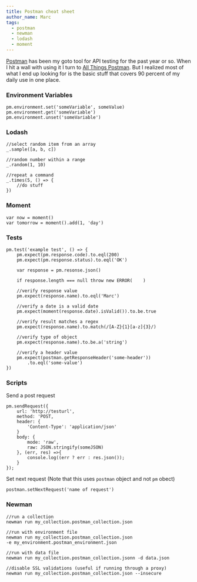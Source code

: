 ```yaml
---
title: Postman cheat sheet
author_name: Marc
tags:
  - postman
  - newman
  - lodash
  - moment
---
```


[Postman](https://www.getpostman.com/) has been my goto tool for API testing for the past year or so. When
I hit a wall with using it I turn to [All Things Postman](https://github.com/DannyDainton/All-Things-Postman). 
But I realized most of what I end up looking for is the basic stuff that covers 90 percent of my
daily use in one place.

### Environment Variables
```
pm.environment.set('someVariable', someValue)
pm.environment.get('someVariable')
pm.environment.unset('someVariable')
```

### Lodash
```
//select random item from an array
_.sample([a, b, c])

//random number within a range
_.random(1, 10)

//repeat a command
_.times(5, () => {
    //do stuff
})
```

### Moment
```
var now = moment()
var tomorrow = moment().add(1, 'day')
```

### Tests
```
pm.test('example test', () => {
    pm.expect(pm.response.code).to.eql(200)
    pm.expect(pm.response.status).to.eql('OK')

    var response = pm.resonse.json()

    if response.length === null throw new ERROR(    )

    //verify response value
    pm.expect(response.name).to.eql('Marc')
    
    //verify a date is a valid date
    pm.expect(moment(response.date).isValid()).to.be.true

    //verify result matches a regex
    pm.expect(response.name).to.match(/[A-Z}{1}[a-z]{3}/)

    //verify type of object
    pm.expect(response.name).to.be.a('string')

    //verify a header value
    pm.expect(postman.getResponseHeader('some-header'))
        .to.eql('some-value')
})
```

### Scripts
Send a post request
```
pm.sendRequest({
    url: 'http://testurl',
    method: 'POST,
    header: {
        'Content-Type': 'application/json'
    }
    body: {
        mode: 'raw',
        raw: JSON.stringify(someJSON)
    }, (err, res) =>{
        console.log((err ? err : res.json());
    }
});
```

Set next request (Note that this uses `postman` object and 
not `pm` obect)
```
postman.setNextRequest('name of request')
```

### Newman
```
//run a collection
newman run my_collection.postman_collection.json

//run with environment file
newman run my_collection.postman_collection.json 
-e my_environment.postman_environment.json

//run with data file
newman run my_collection.postman_collection.jsonn -d data.json

//disable SSL validations (useful if running through a proxy)
newman run my_collection.postman_collection.json --insecure
```
